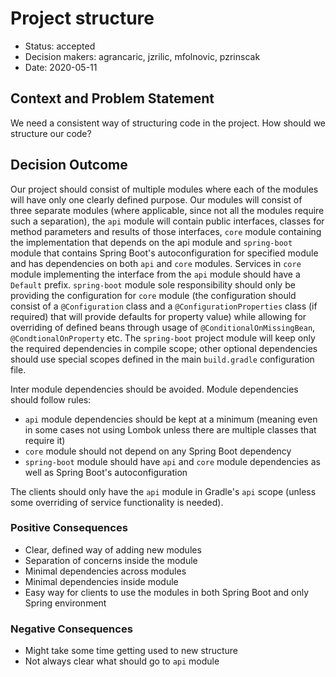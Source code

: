# Project structure

- Status: accepted
- Decision makers: agrancaric, jzrilic, mfolnovic, pzrinscak
- Date: 2020-05-11

## Context and Problem Statement

We need a consistent way of structuring code in the project. How should we structure our code?

## Decision Outcome

Our project should consist of multiple modules where each of the modules will have only one clearly defined purpose. Our modules will consist of three separate modules (where applicable, since not all
the modules require such a separation), the `api` module will contain public interfaces, classes for method parameters and results of those interfaces, `core` module containing the implementation that
depends on the api module and `spring-boot` module that contains Spring Boot's autoconfiguration for specified module and has dependencies on both `api` and `core` modules. Services in `core` module
implementing the interface from the `api` module should have a `Default` prefix. `spring-boot` module sole responsibility should only be providing the configuration for `core` module (the
configuration should consist of a `@Configuration` class and a `@ConfigurationProperties` class (if required) that will provide defaults for property value) while allowing for overriding of defined
beans through usage of `@ConditionalOnMissingBean`, `@CondtionalOnProperty` etc. The `spring-boot` project module will keep only the required dependencies in compile scope; other optional dependencies
should use special scopes defined in the main `build.gradle` configuration file.

Inter module dependencies should be avoided. Module dependencies should follow rules:

- `api` module dependencies should be kept at a minimum (meaning even in some cases not using Lombok unless there are multiple classes that require it)
- `core` module should not depend on any Spring Boot dependency
- `spring-boot` module should have `api` and `core` module dependencies as well as Spring Boot's autoconfiguration

The clients should only have the `api` module in Gradle's `api` scope (unless some overriding of service functionality is needed).

### Positive Consequences

- Clear, defined way of adding new modules
- Separation of concerns inside the module
- Minimal dependencies across modules
- Minimal dependencies inside module
- Easy way for clients to use the modules in both Spring Boot and only Spring environment

### Negative Consequences

- Might take some time getting used to new structure
- Not always clear what should go to `api` module
